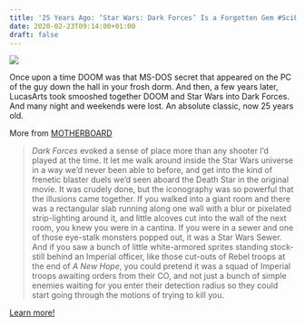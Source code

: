 ```yaml
---
title: '25 Years Ago: ‘Star Wars: Dark Forces’ Is a Forgotten Gem #SciFiSunday'
date: 2020-02-23T09:14:00+01:00
draft: false
---
```


![](https://cdn-blog.adafruit.com/uploads/2020/02/original-600x338.jpg)

Once upon a time DOOM was that MS-DOS secret that appeared on the PC of the guy down the hall in your frosh dorm. And then, a few years later, LucasArts took smooshed together DOOM and Star Wars into Dark Forces. And many night and weekends were lost. An absolute classic, now 25 years old.

More from [MOTHERBOARD](https://www.vice.com/en_us/article/qjdz5v/star-wars-dark-forces-25-years-later)

> _Dark Forces_ evoked a sense of place more than any shooter I’d played at the time. It let me walk around inside the Star Wars universe in a way we’d never been able to before, and get into the kind of frenetic blaster duels we’d seen aboard the Death Star in the original movie. It was crudely done, but the iconography was so powerful that the illusions came together. If you walked into a giant room and there was a rectangular slab running along one wall with a blur or pixelated strip-lighting around it, and little alcoves cut into the wall of the next room, you knew you were in a cantina. If you were in a sewer and one of those eye-stalk monsters popped out, it was a Star Wars Sewer. And if you saw a bunch of little white-armored sprites standing stock-still behind an Imperial officer, like those cut-outs of Rebel troops at the end of _A New Hope_, you could pretend it was a squad of Imperial troops awaiting orders from their CO, and not just a bunch of simple enemies waiting for you enter their detection radius so they could start going through the motions of trying to kill you.

[Learn more!](https://www.vice.com/en_us/article/qjdz5v/star-wars-dark-forces-25-years-later)